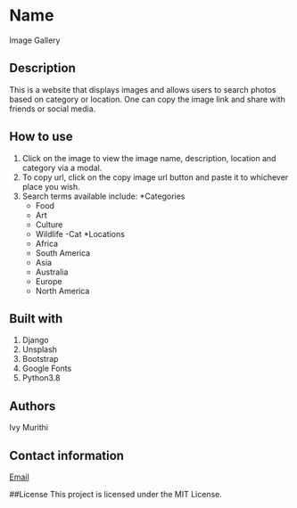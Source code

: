 # Name 
Image Gallery

## Description
This is a website that displays images and allows users to search photos based on category or location. One can copy the image link and share with friends or social media.


## How to use
1. Click on the image to view the image name, description, location and category via a modal.
2. To copy url, click on the copy image url button and paste it to whichever place you wish.
3. Search terms available include:
  *Categories
      - Food
      - Art
      - Culture
      - Wildlife
      -Cat
   *Locations
      - Africa
      - South America
      - Asia
      - Australia
      - Europe
      - North America

## Built with
1. Django
2. Unsplash
3. Bootstrap
4. Google Fonts
5. Python3.8

## Authors
Ivy Murithi

## Contact information
[Email](mailto:ivymurithi@gmail.com)

##License
This project is licensed under the MIT License.
